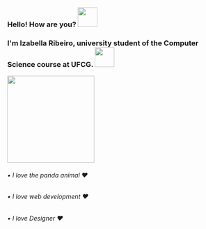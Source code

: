 ### Hello! How are you? <img style="-webkit-user-select: none;margin: auto;" src="https://images-wixmp-ed30a86b8c4ca887773594c2.wixmp.com/f/11b45f12-3536-4c56-8e11-641517bf9c19/d2lanmn-ad32c372-ad41-4b04-a183-0f530b05f707.gif?token=eyJ0eXAiOiJKV1QiLCJhbGciOiJIUzI1NiJ9.eyJzdWIiOiJ1cm46YXBwOiIsImlzcyI6InVybjphcHA6Iiwib2JqIjpbW3sicGF0aCI6IlwvZlwvMTFiNDVmMTItMzUzNi00YzU2LThlMTEtNjQxNTE3YmY5YzE5XC9kMmxhbm1uLWFkMzJjMzcyLWFkNDEtNGIwNC1hMTgzLTBmNTMwYjA1ZjcwNy5naWYifV1dLCJhdWQiOlsidXJuOnNlcnZpY2U6ZmlsZS5kb3dubG9hZCJdfQ.LRFkVjLozYuYtjPSRVQdElY2Te35-oqIruF6dZTym3Q" width = "45" height = "45">

### I'm Izabella Ribeiro, university student of the Computer Science course at UFCG. <img src="https://i.giphy.com/media/VzlP2ZDcyA9OBjg9SP/giphy.webp" onerror="this.onerror=null;this.src='https://i.giphy.com/VzlP2ZDcyA9OBjg9SP.gif';" alt="" width = "45" height = "45">

<img style="-webkit-user-select: none;margin: auto;" src="https://camo.githubusercontent.com/ad5883f2668cc234dfc97fbad8d90f4f3d0b1ecf/68747470733a2f2f7061312e6e61727669692e636f6d2f363439352f376636303530306634363166313661633434643133326163323933653561366361613933373732365f68712e676966" width = "200" height = "200">

###### • I love the panda animal :heart:
###### • I love web development :heart:
###### • I love Designer :heart:


